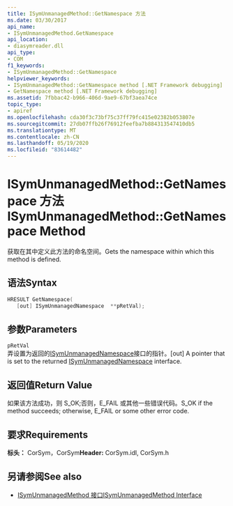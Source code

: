 ```yaml
---
title: ISymUnmanagedMethod::GetNamespace 方法
ms.date: 03/30/2017
api_name:
- ISymUnmanagedMethod.GetNamespace
api_location:
- diasymreader.dll
api_type:
- COM
f1_keywords:
- ISymUnmanagedMethod::GetNamespace
helpviewer_keywords:
- ISymUnmanagedMethod::GetNamespace method [.NET Framework debugging]
- GetNamespace method [.NET Framework debugging]
ms.assetid: 7fbbac42-b966-406d-9ae9-67bf3aea74ce
topic_type:
- apiref
ms.openlocfilehash: cda30f3c73bf75c37ff79fc415e02382b053807e
ms.sourcegitcommit: 27db07ffb26f76912feefba7b884313547410db5
ms.translationtype: MT
ms.contentlocale: zh-CN
ms.lasthandoff: 05/19/2020
ms.locfileid: "83614482"
---
```

# <a name="isymunmanagedmethodgetnamespace-method"></a><span data-ttu-id="fa052-102">ISymUnmanagedMethod::GetNamespace 方法</span><span class="sxs-lookup"><span data-stu-id="fa052-102">ISymUnmanagedMethod::GetNamespace Method</span></span>
<span data-ttu-id="fa052-103">获取在其中定义此方法的命名空间。</span><span class="sxs-lookup"><span data-stu-id="fa052-103">Gets the namespace within which this method is defined.</span></span>  
  
## <a name="syntax"></a><span data-ttu-id="fa052-104">语法</span><span class="sxs-lookup"><span data-stu-id="fa052-104">Syntax</span></span>  
  
```cpp  
HRESULT GetNamespace(  
   [out] ISymUnmanagedNamespace  **pRetVal);  
```  
  
## <a name="parameters"></a><span data-ttu-id="fa052-105">参数</span><span class="sxs-lookup"><span data-stu-id="fa052-105">Parameters</span></span>  
 `pRetVal`  
 <span data-ttu-id="fa052-106">弄设置为返回的[ISymUnmanagedNamespace](isymunmanagednamespace-interface.md)接口的指针。</span><span class="sxs-lookup"><span data-stu-id="fa052-106">[out] A pointer that is set to the returned [ISymUnmanagedNamespace](isymunmanagednamespace-interface.md) interface.</span></span>  
  
## <a name="return-value"></a><span data-ttu-id="fa052-107">返回值</span><span class="sxs-lookup"><span data-stu-id="fa052-107">Return Value</span></span>  
 <span data-ttu-id="fa052-108">如果该方法成功，则 S_OK;否则，E_FAIL 或其他一些错误代码。</span><span class="sxs-lookup"><span data-stu-id="fa052-108">S_OK if the method succeeds; otherwise, E_FAIL or some other error code.</span></span>  
  
## <a name="requirements"></a><span data-ttu-id="fa052-109">要求</span><span class="sxs-lookup"><span data-stu-id="fa052-109">Requirements</span></span>  
 <span data-ttu-id="fa052-110">**标头：** CorSym，CorSym</span><span class="sxs-lookup"><span data-stu-id="fa052-110">**Header:** CorSym.idl, CorSym.h</span></span>  
  
## <a name="see-also"></a><span data-ttu-id="fa052-111">另请参阅</span><span class="sxs-lookup"><span data-stu-id="fa052-111">See also</span></span>

- [<span data-ttu-id="fa052-112">ISymUnmanagedMethod 接口</span><span class="sxs-lookup"><span data-stu-id="fa052-112">ISymUnmanagedMethod Interface</span></span>](isymunmanagedmethod-interface.md)
